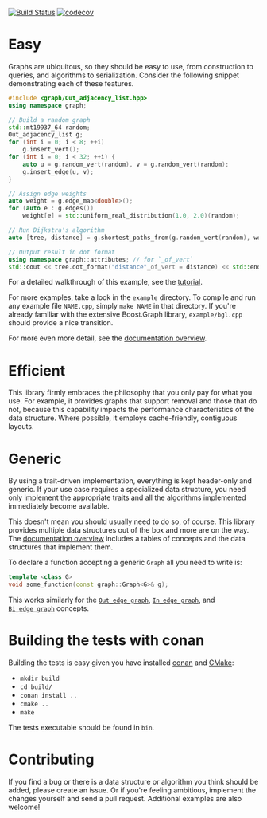 
[![Build Status](https://travis-ci.org/cbbowen/graph.svg?branch=master)](https://travis-ci.org/cbbowen/graph)
[![codecov](https://codecov.io/gh/cbbowen/graph/branch/master/graph/badge.svg)](https://codecov.io/gh/cbbowen/graph)

# Easy

Graphs are ubiquitous, so they should be easy to use, from construction to queries, and algorithms to serialization.  Consider the following snippet demonstrating each of these features.

```cpp
#include <graph/Out_adjacency_list.hpp>
using namespace graph;

// Build a random graph
std::mt19937_64 random;
Out_adjacency_list g;
for (int i = 0; i < 8; ++i)
	g.insert_vert();
for (int i = 0; i < 32; ++i) {
	auto u = g.random_vert(random), v = g.random_vert(random);
	g.insert_edge(u, v);
}

// Assign edge weights
auto weight = g.edge_map<double>();
for (auto e : g.edges())
	weight[e] = std::uniform_real_distribution(1.0, 2.0)(random);

// Run Dijkstra's algorithm
auto [tree, distance] = g.shortest_paths_from(g.random_vert(random), weight);

// Output result in dot format
using namespace graph::attributes; // for `_of_vert`
std::cout << tree.dot_format("distance"_of_vert = distance) << std::endl;
```

For a detailed walkthrough of this example, see the [tutorial](doc/Tutorial.md).

For more examples, take a look in the `example` directory.  To compile and run any example file `NAME.cpp`, simply `make NAME` in that directory.  If you're already familiar with the extensive Boost.Graph library, `example/bgl.cpp` should provide a nice transition.

For more even more detail, see the [documentation overview](doc/Overview.md).

# Efficient

This library firmly embraces the philosophy that you only pay for what you use.  For example, it provides graphs that support removal and those that do not, because this capability impacts the performance characteristics of the data structure.  Where possible, it employs cache-friendly, contiguous layouts.

# Generic

By using a trait-driven implementation, everything is kept header-only and generic.  If your use case requires a specialized data structure, you need only implement the appropriate traits and all the algorithms implemented immediately become available.

This doesn't mean you should usually need to do so, of course.  This library provides multiple data structures out of the box and more are on the way.  The [documentation overview](doc/Overview.md) includes a tables of concepts and the data structures that implement them.

To declare a function accepting a generic `Graph` all you need to write is:

```cpp
template <class G>
void some_function(const graph::Graph<G>& g);
```

This works similarly for the [`Out_edge_graph`](doc/Out_edge_graph.md), [`In_edge_graph`](doc/In_edge_graph.md), and [`Bi_edge_graph`](doc/Bi_edge_graph.md) concepts.

# Building the tests with conan
Building the tests is easy given you have installed [conan](https://conan.io) and [CMake](http://cmake.org):

- `mkdir build`
- `cd build/`
- `conan install ..`
- `cmake ..`
- `make`

The tests executable should be found in `bin`.

# Contributing

If you find a bug or there is a data structure or algorithm you think should be added, please create an issue.  Or if you're feeling ambitious, implement the changes yourself and send a pull request.  Additional examples are also welcome!

